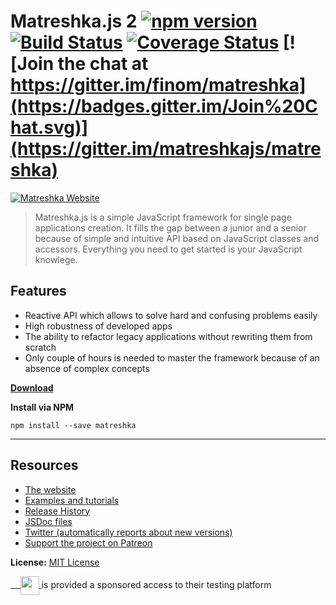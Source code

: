 # Matreshka.js 2 [![npm version](https://badge.fury.io/js/matreshka.svg)](https://badge.fury.io/js/matreshka) [![Build Status](https://travis-ci.org/matreshkajs/matreshka.svg)](https://travis-ci.org/matreshkajs/matreshka) [![Coverage Status](https://coveralls.io/repos/github/matreshkajs/matreshka/badge.svg?branch=master)](https://coveralls.io/github/matreshkajs/matreshka?branch=master) [![Join the chat at https://gitter.im/finom/matreshka](https://badges.gitter.im/Join%20Chat.svg)](https://gitter.im/matreshkajs/matreshka)

[![Matreshka Website](http://matreshka.io/img/mk5-logo_full-vert.svg)](http://matreshka.io)

> Matreshka.js is a simple JavaScript framework for single page applications creation. It fills the gap between a junior and a senior because of simple and intuitive API based on JavaScript classes and accessors. Everything you need to get started is your JavaScript knowlege.

## Features
- Reactive API which allows to solve hard and confusing problems easily
- High robustness of developed apps
- The ability to refactor legacy applications without rewriting them from scratch
- Only couple of hours is needed to master the framework because of an absence of complex concepts

**[Download](https://github.com/matreshkajs/matreshka/tree/gh-pages)**

**Install via NPM**
```
npm install --save matreshka
```

-----------------------------------

## Resources
- [The website](http://matreshka.io)
- [Examples and tutorials](https://github.com/matreshkajs/examples-and-tutorials)
- [Release History](https://github.com/matreshkajs/matreshka/releases)
- [JSDoc files](https://github.com/matreshkajs/matreshka.io/tree/master/doc)
- [Twitter (automatically reports about new versions)](https://twitter.com/matreshkajs)
- [Support the project on Patreon](https://www.patreon.com/finom)

**License:** [MIT License](https://raw.github.com/finom/matreshka/master/LICENSE)



<a href="https://www.browserstack.com/" target="_blank">    
    <img src="http://svgshare.com/i/3DX.svg" width="30" height="30" valign="middle">
</a> is provided a sponsored access to their testing platform
